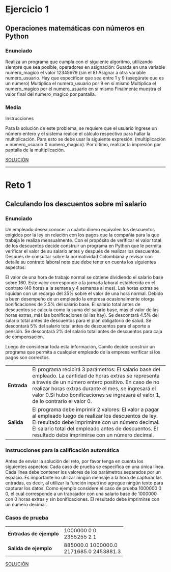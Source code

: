 # Ejercicio 1
## Operaciones matemáticas con números en Python

### Enunciado
Realiza un programa que cumpla con el siguiente algoritmo, utilizando siempre que sea posible, operadores en asignación: Guarda en una variable numero_magico el valor 12345679 (sin el 8) Asignar a otra variable numero_usuario. Hay que especificar que sea entre 1 y 9 (asegúrate que es un número) Multiplica el numero_usuario por 9 en sí mismo Multiplica el numero_magico por el numero_usuario en sí mismo Finalmente muestra el valor final del numero_magico por pantalla.

### Media
Instrucciones

Para la solución de este problema, se requiere que el usuario ingrese un número entero y el sistema realice el cálculo respectivo para hallar la multiplicación. Para esto se debe usar la siguiente expresión. (multiplicación = numero_usuario X numero_magico). Por último, realizar la impresión por pantalla de la multiplicación.

[SOLUCIÓN](sol)
___

# Reto 1
## Calculando los descuentos sobre mi salario

### Enunciado
Un empleado desea conocer a cuánto dinero equivalen los descuentos exigidos por la ley en relación con los pagos que la compañía para la que trabaja le realiza mensualmente. Con el propósito de verificar el valor total de los descuentos decide construir un programa en Python que le permita verificar el valor de su salario antes y después de realizar los descuentos. Después de consultar sobre la normatividad Colombiana y revisar con detalle su contrato laboral nota que debe tener en cuenta los siguientes aspectos:

El valor de una hora de trabajo normal se obtiene dividiendo el salario base sobre 160. Este valor corresponde a la jornada laboral establecida en el contrato (40 horas a la semana y 4 semanas al mes).
Las horas extras se liquidan con un recargo del 35% sobre el valor de una hora normal.
Debido a buen desempeño de un empleado la empresa ocasionalmente otorga bonificaciones de 2.5% del salario base.
El salario total antes de descuentos se calcula como la suma del salario base, más el valor de las horas extras, más las bonificaciones (si las hay).
Se descontará 4.5% del salario total antes de descuentos para el plan obligatorio de salud.
Se descontará 5% del salario total antes de descuentos para el aporte a pensión.
Se descontará 2% del salario total antes de descuentos para caja de compensación.


Luego de considerar toda esta información, Camilo decide construir un programa que permita a cualquier empleado de la empresa verificar si los pagos son correctos.

| | |
| --- | --- |
| **Entrada** | El programa recibirá 3 parámetros: El salario base del empleado. La cantidad de horas extras se representa a través de un número entero positivo. En caso de no realizar horas extras durante el mes, se ingresará el valor 0.Si hubo bonificaciones se ingresará el valor 1, de lo contrario el valor 0.|
| **Salida** | 	El programa debe imprimir 2 valores: El valor a pagar al empleado luego de realizar los descuentos de ley. El resultado debe imprimirse con un número decimal. El salario total del empleado antes de descuentos. El resultado debe imprimirse con un número decimal. |

### Instrucciones para la calificación automática

Antes de enviar la solución del reto, por favor tenga en cuenta los siguientes aspectos:
Cada caso de prueba se especifica en una única línea.
Cada línea debe contener los valores de los parámetros separados por un espacio.
Es importante no utilizar ningún mensaje a la hora de capturar las entradas, es decir, al utilizar la función input()no agregue ningún texto para capturar los datos.
Como ejemplo considere el caso de prueba 1000000 0 0, el cual corresponde a un trabajador con una salario base de 1000000 con 0 horas extras y sin bonificaciones.
El resultado debe imprimirse con un número decimal.

### Casos de prueba

| | |
| --- | --- |
| **Entradas de ejemplo** | 1000000 0 0 </br> 2355255 2 1 |
| **Salida de ejemplo** | 885000.0 1000000.0 </br> 2171685.0 2453881.3 |

[SOLUCIÓN](sol)
